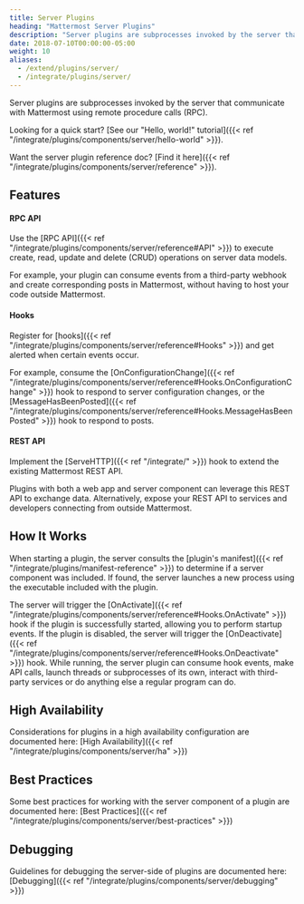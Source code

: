 ```yaml
---
title: Server Plugins
heading: "Mattermost Server Plugins"
description: "Server plugins are subprocesses invoked by the server that communicate with Mattermost using remote procedure calls (RPC)."
date: 2018-07-10T00:00:00-05:00
weight: 10
aliases:
  - /extend/plugins/server/
  - /integrate/plugins/server/
---
```


Server plugins are subprocesses invoked by the server that communicate with Mattermost using remote procedure calls (RPC).

Looking for a quick start? [See our "Hello, world!" tutorial]({{< ref "/integrate/plugins/components/server/hello-world" >}}).

Want the server plugin reference doc? [Find it here]({{< ref "/integrate/plugins/components/server/reference" >}}).

## Features

#### RPC API

Use the [RPC API]({{< ref "/integrate/plugins/components/server/reference#API" >}}) to execute create, read, update and delete (CRUD) operations on server data models.

For example, your plugin can consume events from a third-party webhook and create corresponding posts in Mattermost, without having to host your code outside Mattermost.

#### Hooks

Register for [hooks]({{< ref "/integrate/plugins/components/server/reference#Hooks" >}}) and get alerted when certain events occur.

For example, consume the [OnConfigurationChange]({{< ref "/integrate/plugins/components/server/reference#Hooks.OnConfigurationChange" >}}) hook to respond to server configuration changes, or the [MessageHasBeenPosted]({{< ref "/integrate/plugins/components/server/reference#Hooks.MessageHasBeenPosted" >}}) hook to respond to posts.

#### REST API

Implement the [ServeHTTP]({{< ref "/integrate/" >}}) hook to extend the existing Mattermost REST API.

Plugins with both a web app and server component can leverage this REST API to exchange data. Alternatively, expose your REST API to services and developers connecting from outside Mattermost.

## How It Works

When starting a plugin, the server consults the [plugin's manifest]({{< ref "/integrate/plugins/manifest-reference" >}}) to determine if a server component was included. If found, the server launches a new process using the executable included with the plugin.

The server will trigger the [OnActivate]({{< ref "/integrate/plugins/components/server/reference#Hooks.OnActivate" >}}) hook if the plugin is successfully started, allowing you to perform startup events. If the plugin is disabled, the server will trigger the [OnDeactivate]({{< ref "/integrate/plugins/components/server/reference#Hooks.OnDeactivate" >}}) hook. While running, the server plugin can consume hook events, make API calls, launch threads or subprocesses of its own, interact with third-party services or do anything else a regular program can do.

## High Availability

Considerations for plugins in a high availability configuration are documented here: [High Availability]({{< ref "/integrate/plugins/components/server/ha" >}})

## Best Practices

Some best practices for working with the server component of a plugin are documented here: [Best Practices]({{< ref "/integrate/plugins/components/server/best-practices" >}})

## Debugging

Guidelines for debugging the server-side of plugins are documented here: [Debugging]({{< ref "/integrate/plugins/components/server/debugging" >}})
